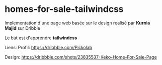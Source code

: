 # homes-for-sale-tailwindcss

Implementation d'une page web basée sur le design realisé par **Kurnia Majid** sur Dribble

Le but est d'apprendre **tailwindcss**

Liens:
Profil: https://dribbble.com/Pickolab

Design: https://dribbble.com/shots/23835537-Keko-Home-For-Sale-Page
